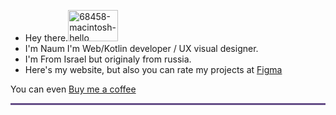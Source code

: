 
<ul>
<li>Hey there.<a href="https://ibb.co/qNHPFqh"><img src="https://i.ibb.co/qNHPFqh/68458-macintosh-hello.gif" alt="68458-macintosh-hello"style="width:80px;height:50px;"  border="0"></a></li>
<li>I'm Naum I'm Web/Kotlin developer / UX visual designer.</li>
<li>I'm From Israel but originaly from russia.</li>
<li>Here's my website, but also you can rate my projects at <a  href="https://www.figma.com/@naumchik"> Figma</a></li>
</ul>

You can even <a  href="https://https://www.buymeacoffee.com/naumchik"> Buy me a coffee</a>

<hr style="height:3px;width:100%;text-align:center;margin-left:0;background-color:#664E88">


